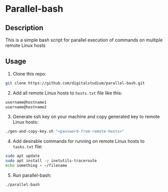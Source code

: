 # Parallel-bash
## Description
This is a simple bash script for parallel execution of commands on multiple remote Linux hosts
## Usage
1. Clone this repo:
```bash
git clone https://github.com/digitalstudium/parallel-bash.git
```
2. Add all remote Linux hosts to `hosts.txt` file like this:
```bash
username@hostname1
username@hostname2
```
3. Generate ssh key on your machine and copy generated key to remote Linux hosts:
```bash
./gen-and-copy-key.sh "<password-from-remote-hosts>"
```
4. Add desirable commands for running on remote Linux hosts to `tasks.txt` file:
```bash
sudo apt update
sudo apt install -y inetutils-traceroute
echo something > ~/filename
```
5. Run parallel-bash:
```bash
./parallel-bash
```